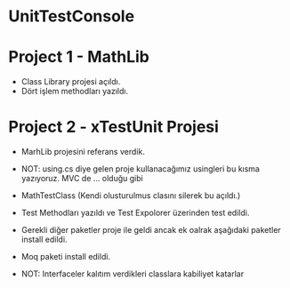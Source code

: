 # UnitTestConsole


# Project 1 - MathLib
- Class Library projesi açıldı.
- Dört işlem methodları yazıldı.


# Project 2 - xTestUnit Projesi
- MarhLib projesini referans verdik.
- NOT: using.cs diye gelen proje kullanacağımız usingleri bu kısma yazıyoruz. MVC de ... olduğu gibi
- MathTestClass (Kendi olusturulmus clasını silerek bu açıldı.)
- Test Methodları yazıldı ve Test Expolorer üzerinden test edildi.

- Gerekli diğer paketler proje ile geldi ancak ek oalrak aşağıdaki paketler install edildi.
- Moq paketi install edildi.
- NOT: Interfaceler kalıtım verdikleri classlara kabiliyet katarlar

